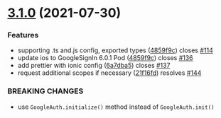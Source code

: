 # [3.1.0](https://github.com/CodetrixStudio/CapacitorGoogleAuth/v3.0.2...v3.1.0) (2021-07-30)

### Features

- supporting .ts and.js config, exported types ([4859f9c](https://github.com/CodetrixStudio/CapacitorGoogleAuth/commit/)) closes [#114](https://github.com/CodetrixStudio/CapacitorGoogleAuth/pull/114)
- update ios to GoogleSignIn 6.0.1 Pod ([4859f9c](https://github.com/CodetrixStudio/CapacitorGoogleAuth/commit/4859f9c11b53476c9247f4697bae5b8b33022870)) closes [#136](https://github.com/CodetrixStudio/CapacitorGoogleAuth/pull/136)
- add prettier with ionic config ([6a7dba5](https://github.com/CodetrixStudio/CapacitorGoogleAuth/commit/6a7dba58e6a98d9b2b13aa19ff78e11e3b062070)) closes [#137](https://github.com/CodetrixStudio/CapacitorGoogleAuth/pull/137)
- request additional scopes if necessary ([21f16fd](https://github.com/CodetrixStudio/CapacitorGoogleAuth/commit/21f16fdebf778e3b0f166edf7a16d994fb57a56c)) resolves  [#144](https://github.com/CodetrixStudio/CapacitorGoogleAuth/issues/144)

### BREAKING CHANGES

- use `GoogleAuth.initialize()` method instead of `GoogleAuth.init()`
